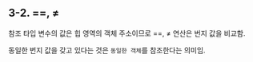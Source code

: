 ## 3-2. ==, ≠

참조 타입 변수의 값은 힙 영역의 객체 주소이므로 ==, ≠ 연산은 번지 값을 비교함.

동일한 번지 값을 갖고 있다는 것은 `동일한 객체`를 참조한다는 의미임.
